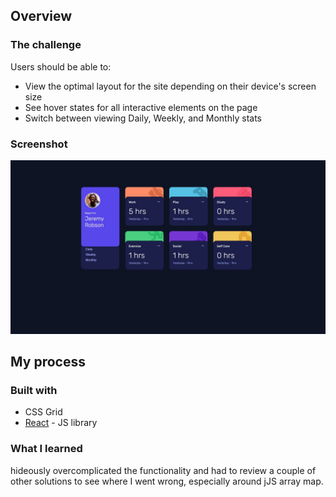 ## Overview

### The challenge

Users should be able to:

- View the optimal layout for the site depending on their device's screen size
- See hover states for all interactive elements on the page
- Switch between viewing Daily, Weekly, and Monthly stats

### Screenshot
![](./screenshot.jpg)

## My process

### Built with

- CSS Grid
- [React](https://reactjs.org/) - JS library

### What I learned
hideously overcomplicated the functionality and had to review a couple of other solutions to see where I went wrong, especially around jJS array map.

